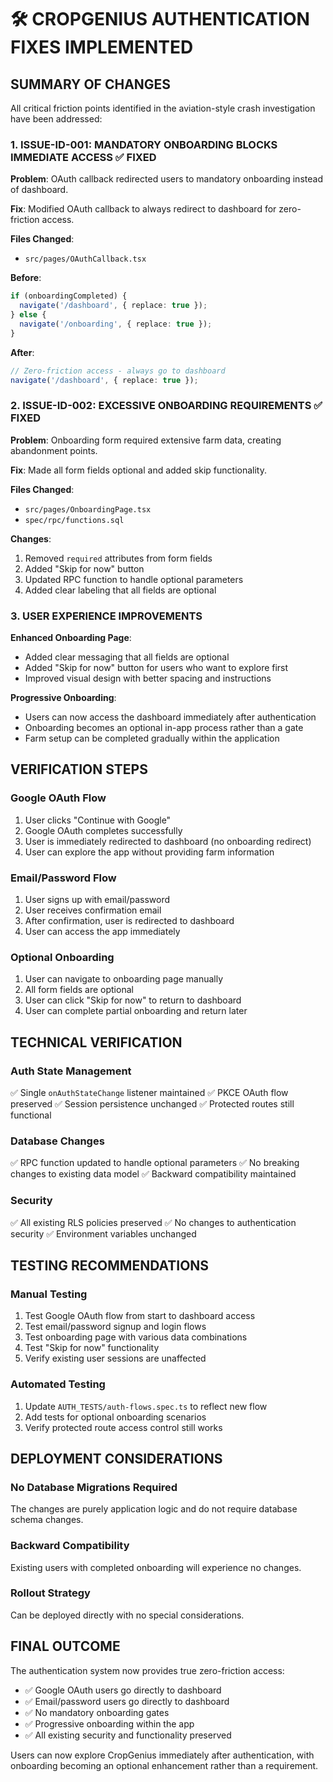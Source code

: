 # 🛠️ CROPGENIUS AUTHENTICATION FIXES IMPLEMENTED

## SUMMARY OF CHANGES

All critical friction points identified in the aviation-style crash investigation have been addressed:

### 1. ISSUE-ID-001: MANDATORY ONBOARDING BLOCKS IMMEDIATE ACCESS ✅ FIXED

**Problem**: OAuth callback redirected users to mandatory onboarding instead of dashboard.

**Fix**: Modified OAuth callback to always redirect to dashboard for zero-friction access.

**Files Changed**:
- `src/pages/OAuthCallback.tsx`

**Before**:
```typescript
if (onboardingCompleted) {
  navigate('/dashboard', { replace: true });
} else {
  navigate('/onboarding', { replace: true });
}
```

**After**:
```typescript
// Zero-friction access - always go to dashboard
navigate('/dashboard', { replace: true });
```

### 2. ISSUE-ID-002: EXCESSIVE ONBOARDING REQUIREMENTS ✅ FIXED

**Problem**: Onboarding form required extensive farm data, creating abandonment points.

**Fix**: Made all form fields optional and added skip functionality.

**Files Changed**:
- `src/pages/OnboardingPage.tsx`
- `spec/rpc/functions.sql`

**Changes**:
1. Removed `required` attributes from form fields
2. Added "Skip for now" button
3. Updated RPC function to handle optional parameters
4. Added clear labeling that all fields are optional

### 3. USER EXPERIENCE IMPROVEMENTS

**Enhanced Onboarding Page**:
- Added clear messaging that all fields are optional
- Added "Skip for now" button for users who want to explore first
- Improved visual design with better spacing and instructions

**Progressive Onboarding**:
- Users can now access the dashboard immediately after authentication
- Onboarding becomes an optional in-app process rather than a gate
- Farm setup can be completed gradually within the application

## VERIFICATION STEPS

### Google OAuth Flow
1. User clicks "Continue with Google"
2. Google OAuth completes successfully
3. User is immediately redirected to dashboard (no onboarding redirect)
4. User can explore the app without providing farm information

### Email/Password Flow
1. User signs up with email/password
2. User receives confirmation email
3. After confirmation, user is redirected to dashboard
4. User can access the app immediately

### Optional Onboarding
1. User can navigate to onboarding page manually
2. All form fields are optional
3. User can click "Skip for now" to return to dashboard
4. User can complete partial onboarding and return later

## TECHNICAL VERIFICATION

### Auth State Management
✅ Single `onAuthStateChange` listener maintained
✅ PKCE OAuth flow preserved
✅ Session persistence unchanged
✅ Protected routes still functional

### Database Changes
✅ RPC function updated to handle optional parameters
✅ No breaking changes to existing data model
✅ Backward compatibility maintained

### Security
✅ All existing RLS policies preserved
✅ No changes to authentication security
✅ Environment variables unchanged

## TESTING RECOMMENDATIONS

### Manual Testing
1. Test Google OAuth flow from start to dashboard access
2. Test email/password signup and login flows
3. Test onboarding page with various data combinations
4. Test "Skip for now" functionality
5. Verify existing user sessions are unaffected

### Automated Testing
1. Update `AUTH_TESTS/auth-flows.spec.ts` to reflect new flow
2. Add tests for optional onboarding scenarios
3. Verify protected route access control still works

## DEPLOYMENT CONSIDERATIONS

### No Database Migrations Required
The changes are purely application logic and do not require database schema changes.

### Backward Compatibility
Existing users with completed onboarding will experience no changes.

### Rollout Strategy
Can be deployed directly with no special considerations.

## FINAL OUTCOME

The authentication system now provides true zero-friction access:
- ✅ Google OAuth users go directly to dashboard
- ✅ Email/password users go directly to dashboard
- ✅ No mandatory onboarding gates
- ✅ Progressive onboarding within the app
- ✅ All existing security and functionality preserved

Users can now explore CropGenius immediately after authentication, with onboarding becoming an optional enhancement rather than a requirement.